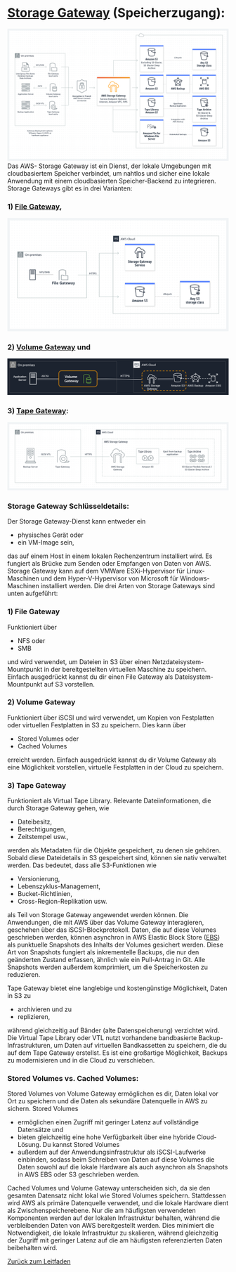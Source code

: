 # [Storage Gateway](https://aws.amazon.com/de/storagegateway/features/?nc=sn&loc=2&dn=1) (Speicherzugang):

![Logo](../../docs/pngs/StorageGateway.png)
Das AWS- Storage Gateway ist ein Dienst, der lokale Umgebungen mit cloudbasiertem Speicher verbindet, um nahtlos und sicher eine lokale Anwendung mit einem cloudbasierten Speicher-Backend zu integrieren. Storage Gateways gibt es in drei Varianten: 

### 1) [File Gateway](https://docs.aws.amazon.com/de_de/filegateway/latest/files3/what-is-file-s3.html),

![Logo](../../docs/pngs/FileGateway.png)
### 2) [Volume Gateway](https://docs.aws.amazon.com/de_de/storagegateway/latest/vgw/WhatIsStorageGateway.html) und

![Logo](../../docs/pngs/VolumeGateway.png)
### 3) [Tape Gateway](https://docs.aws.amazon.com/de_de/storagegateway/latest/tgw/WhatIsStorageGateway.html):

![Logo](../../docs/pngs/TapeGateway.png)

### Storage Gateway Schlüsseldetails:

Der Storage Gateway-Dienst kann entweder ein 

* physisches Gerät oder
* ein VM-Image sein,

das auf einem Host in einem lokalen Rechenzentrum installiert wird. Es fungiert als Brücke zum Senden oder Empfangen von Daten von AWS.
Storage Gateway kann auf dem VMWare ESXi-Hypervisor für Linux-Maschinen und dem Hyper-V-Hypervisor von Microsoft für Windows-Maschinen installiert werden.
Die drei Arten von Storage Gateways sind unten aufgeführt:

### 1) File Gateway

Funktioniert über 
* NFS oder
* SMB

und wird verwendet, um Dateien in S3 über einen Netzdateisystem-Mountpunkt in der bereitgestellten virtuellen Maschine zu speichern. Einfach ausgedrückt kannst du dir einen File Gateway als Dateisystem-Mountpunkt auf S3 vorstellen.

### 2) Volume Gateway

Funktioniert über iSCSI und wird verwendet, um Kopien von Festplatten oder virtuellen Festplatten in S3 zu speichern. Dies kann über 

* Stored Volumes oder
* Cached Volumes

erreicht werden. Einfach ausgedrückt kannst du dir Volume Gateway als eine Möglichkeit vorstellen, virtuelle Festplatten in der Cloud zu speichern.

### 3) Tape Gateway

Funktioniert als Virtual Tape Library. Relevante Dateiinformationen, die durch Storage Gateway gehen, wie 

* Dateibesitz,
* Berechtigungen,
* Zeitstempel usw.,

werden als Metadaten für die Objekte gespeichert, zu denen sie gehören. Sobald diese Dateidetails in S3 gespeichert sind, können sie nativ verwaltet werden. Das bedeutet, dass alle S3-Funktionen wie

* Versionierung,
* Lebenszyklus-Management,
* Bucket-Richtlinien,
* Cross-Region-Replikation usw.

als Teil von Storage Gateway angewendet werden können.
Die Anwendungen, die mit AWS über das Volume Gateway interagieren, geschehen über das iSCSI-Blockprotokoll. Daten, die auf diese Volumes geschrieben werden, können asynchron in AWS Elastic Block Store ([EBS](../../docs/services/ElasticBlockStore.md)) als punktuelle Snapshots des Inhalts der Volumes gesichert werden. Diese Art von Snapshots fungiert als inkrementelle Backups, die nur den geänderten Zustand erfassen, ähnlich wie ein Pull-Antrag in Git. Alle Snapshots werden außerdem komprimiert, um die Speicherkosten zu reduzieren.

Tape Gateway bietet eine langlebige und kostengünstige Möglichkeit, Daten in S3 zu 
* archivieren und zu
* replizieren,

während gleichzeitig auf Bänder (alte Datenspeicherung) verzichtet wird. Die Virtual Tape Library oder VTL nutzt vorhandene bandbasierte Backup-Infrastrukturen, um Daten auf virtuellen Bandkassetten zu speichern, die du auf dem Tape Gateway erstellst. Es ist eine großartige Möglichkeit, Backups zu modernisieren und in die Cloud zu verschieben.

### Stored Volumes vs. Cached Volumes:
Stored Volumes von Volume Gateway ermöglichen es dir, Daten lokal vor Ort zu speichern und die Daten als sekundäre Datenquelle in AWS zu sichern. Stored Volumes 
* ermöglichen einen Zugriff mit geringer Latenz auf vollständige Datensätze und
* bieten gleichzeitig eine hohe Verfügbarkeit über eine hybride Cloud-Lösung. Du kannst Stored Volumes
* außerdem auf der Anwendungsinfrastruktur als iSCSI-Laufwerke einbinden, sodass beim Schreiben von Daten auf diese Volumes die Daten sowohl auf die lokale Hardware als auch asynchron als Snapshots in AWS EBS oder S3 geschrieben werden.

Cached Volumes und Volume Gateway unterscheiden sich, da sie den gesamten Datensatz nicht lokal wie Stored Volumes speichern. Stattdessen wird AWS als primäre Datenquelle verwendet, und die lokale Hardware dient als Zwischenspeicherebene. Nur die am häufigsten verwendeten Komponenten werden auf der lokalen Infrastruktur behalten, während die verbleibenden Daten von AWS bereitgestellt werden. Dies minimiert die Notwendigkeit, die lokale Infrastruktur zu skalieren, während gleichzeitig der Zugriff mit geringer Latenz auf die am häufigsten referenzierten Daten beibehalten wird.

[Zurück zum Leitfaden](../../README.md)
